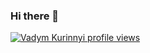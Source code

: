 ### Hi there 👋

[![Vadym Kurinnyi profile views](https://u8views.com/api/v1/github/profiles/39626989/views/day-week-month-total-count.svg)](https://u8views.com/github/vadymkurinnyi)

<!--
**vadymkurinnyi/vadymkurinnyi** is a ✨ _special_ ✨ repository because its `README.md` (this file) appears on your GitHub profile.

Here are some ideas to get you started:

- 🔭 I’m currently working on ...
- 🌱 I’m currently learning ...
- 👯 I’m looking to collaborate on ...
- 🤔 I’m looking for help with ...
- 💬 Ask me about ...
- 📫 How to reach me: ...
- 😄 Pronouns: ...
- ⚡ Fun fact: ...
-->
